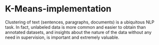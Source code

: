 # K-Means-implementation
Clustering of text (sentences, paragraphs, documents) is a ubiquitous NLP task. In fact, unlabeled data  is more common and easier to obtain than annotated datasets, and insights about the nature of the  data without any need in supervision, is important and extremely valuable.

